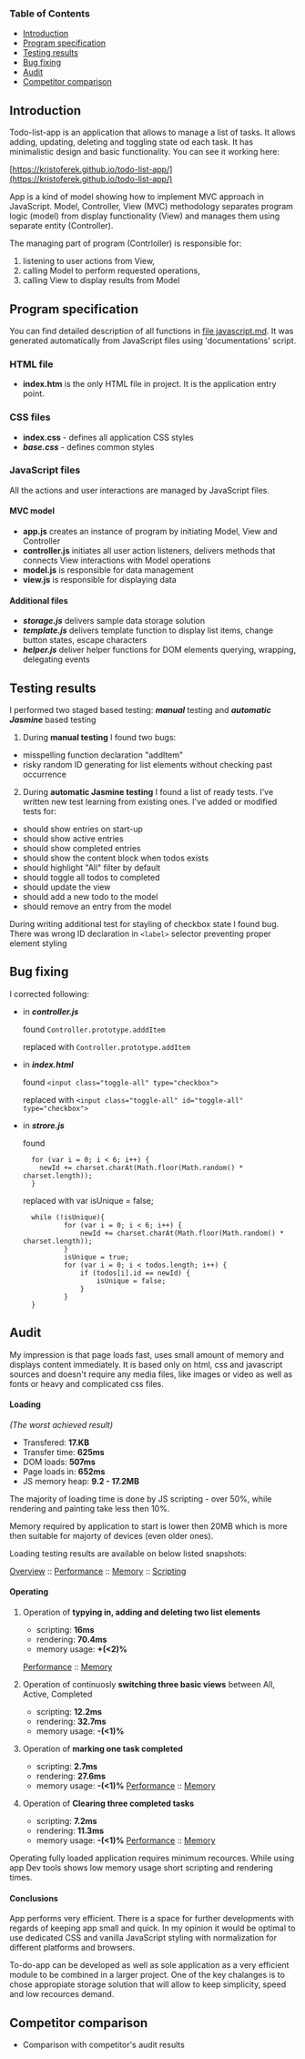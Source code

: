 ### Table of Contents
-  [Introduction](#introduction)
-  [Program specification](#Program-specification)
-  [Testing results](#Testing-results)
-  [Bug fixing](#Bug-fixing)
-  [Audit](#Audit)
-  [Competitor comparison](#Competitor-comparison)


## Introduction
Todo-list-app is an application that allows to manage a list of tasks. It allows adding, updating, deleting and toggling state od each task. It has minimalistic design and basic functionality.
You can see it working here:

[https://kristoferek.github.io/todo-list-app/](https://kristoferek.github.io/todo-list-app/)

App is a kind of model showing how to implement MVC approach in JavaScript. Model, Controller, View (MVC) methodology separates program logic (model) from display functionality (View) and manages them using separate entity (Controller).

The managing part of program (Contrloller) is responsible for:
1.  listening to user actions from View,
2.  calling Model to perform requested operations,
3.  calling View to display results from Model  


## Program specification
You can find detailed description of all functions in [file javascript.md](./javascript.md). It was generated automatically from JavaScript files using 'documentations' script.

### **HTML** file
- **index.htm** is the only HTML file in project. It is the application entry point.

### CSS files
-  **index.css** - defines all application CSS styles
-  ***base.css*** - defines common styles

### **JavaScript** files
All the actions and user interactions are managed by JavaScript files.

#### MVC model
-  **app.js** creates an instance of program by initiating Model, View and Controller
-  **controller.js** initiates all user action listeners, delivers methods that connects View interactions with Model operations
-  **model.js** is responsible for data management
-  **view.js** is responsible for displaying data

#### Additional files
-  ***storage.js*** delivers sample data storage solution
-  ***template.js*** delivers template function to display list items, change button states, escape characters
-  ***helper.js*** deliver helper functions for DOM elements querying, wrapping, delegating events  

## Testing results
I performed two staged  based testing: ***manual*** testing and ***automatic Jasmine*** based testing

1. During **manual testing** I found two bugs:
  -  misspelling function declaration "addItem"
  -  risky random ID generating for list elements without checking past occurrence

2. During **automatic Jasmine testing** I found a list of ready tests. I've written new test learning from existing ones. I've added or modified tests for:
  -  should show entries on start-up
  -  should show active entries
  -  should show completed entries
  -  should show the content block when todos exists
  -  should highlight "All" filter by default
  -  should toggle all todos to completed
  -  should update the view
  -  should add a new todo to the model
  -  should remove an entry from the model

During writing additional test for stayling of checkbox state I found bug. There was  wrong ID declaration in `<label>` selector preventing proper element styling  

## Bug fixing
I corrected following:
-  in ***controller.js***

    found `Controller.prototype.adddItem`

    replaced with `Controller.prototype.addItem`
-  in ***index.html***

    found `<input class="toggle-all" type="checkbox">`

    replaced with `<input class="toggle-all" id="toggle-all" type="checkbox">`
- in ***strore.js***

    found

        for (var i = 0; i < 6; i++) {
          newId += charset.charAt(Math.floor(Math.random() * charset.length));
        }
    replaced with
        var isUnique = false;

        while (!isUnique){
    			for (var i = 0; i < 6; i++) {
    				newId += charset.charAt(Math.floor(Math.random() * charset.length));
    			}
    			isUnique = true;
    			for (var i = 0; i < todos.length; i++) {
    				if (todos[i].id == newId) {
    					isUnique = false;
    				}
    			}
        }


## Audit

My impression is that page loads fast, uses small amount of memory and displays content immediately. It is based only on html, css and javascript sources and doesn't require any media files, like images or video as well as fonts or heavy and complicated css files.

#### Loading
*(The worst achieved result)*

- Transfered: **17.KB**
- Transfer time: **625ms**
- DOM loads: **507ms**
- Page loads in: **652ms**
- JS memory heap: **9.2 - 17.2MB**

The majority of loading time is done by JS scripting - over 50%, while rendering and painting take less then 10%.

Memory required by application to start is lower then 20MB which is more then suitable for majorty of devices (even older ones).

Loading testing results are available on below listed snapshots:

[Overview](./img/loading.jpg) :: [Performance](./img/loading_performance.jpg) :: [Memory](./img/loading_memory.jpg) :: [Scripting](./img/loading_scripting.jpg)

#### Operating

1. Operation of **typying in, adding and deleting two list elements**
    - scripting: **16ms**
    - rendering: **70.4ms**
    - memory usage: **+(<2)%**

    [Performance](./img/switch_performance.jpg) :: [Memory](./img/switch_memory.jpg)
2. Operation of continuosly **switching three basic views** between All, Active, Completed
    - scripting: **12.2ms**
    - rendering: **32.7ms**
    - memory usage: **-(<1)%**

3. Operation of **marking one task completed**
    - scripting: **2.7ms**
    - rendering: **27.6ms**
    - memory usage: **-(<1)%**
    [Performance](./img/marking_performance.jpg) :: [Memory](./img/memory_memory.jpg)

4. Operation of **Clearing three completed tasks**
    - scripting: **7.2ms**
    - rendering: **11.3ms**
    - memory usage: **-(<1)%**
    [Performance](./img/clearing_performance.jpg) :: [Memory](./img/clearing_memory.jpg)

Operating fully loaded application requires minimum recources. While using app Dev tools shows low memory usage short scripting and rendering times.

#### Conclusions
App performs very efficient. There is a space for further developments with regards of keeping app small and quick. In my opinion it would be optimal to use dedicated CSS and vanilla JavaScript styling with normalization for different platforms and browsers.

To-do-app can be developed as well as sole application as a very efficient module to be combined in a larger project. One of the key chalanges is to chose appropiate storage solution that will allow to keep simplicity, speed and low recources demand.

## Competitor comparison
- Comparison with competitor's audit results
